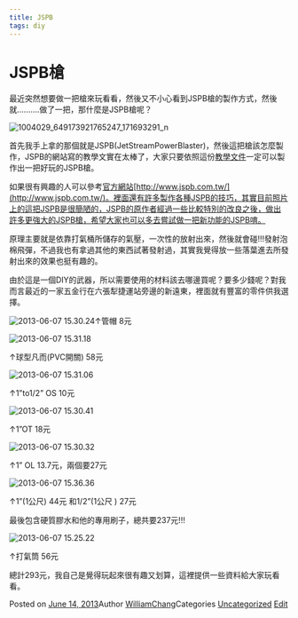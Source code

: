```yaml
---
title: JSPB
tags: diy
---
```


# JSPB槍

最近突然想要做一把槍來玩看看，然後又不小心看到JSPB槍的製作方式，然後就……….做了一把，那什麼是JSPB槍呢？

![1004029_649173921765247_171693291_n](http://www.tabbymeow.com/wp-content/uploads/2013/06/1004029_649173921765247_171693291_n.jpg)

首先我手上拿的那個就是JSPB(JetStreamPowerBlaster)，然後這把槍該怎麼製作，JSPB的網站寫的教學文實在太棒了，大家只要依照這份[教學文件](http://www.makezine.com.tw/2012/12/12/%E4%BE%86%E8%A3%BD%E4%BD%9C%E4%B8%80%E6%8A%8Ajspb%E6%A7%8D%E5%90%A7%EF%BC%81/)一定可以製作出一把好玩的JSPB槍。

如果很有興趣的人可以參考[官方網站](http://www.jspb.com.tw/)[http://www.jspb.com.tw/](http://www.jspb.com.tw/)。裡面還有許多製作各種JSPB的技巧，其實目前照片上的這把JSPB是很簡陋的，JSPB的原作者經過一些比較特別的改良之後，做出許多更強大的JSPB槍，希望大家也可以多去嘗試做一把新功能的JSPB唷。

原理主要就是依靠打氣桶所儲存的氣壓，一次性的放射出來，然後就會碰!!!發射泡棉飛彈，不過我也有拿過其他的東西試著發射過，其實我覺得放一些落葉進去所發射出來的效果也挺有趣的。

由於這是一個DIY的武器，所以需要使用的材料該去哪邊買呢？要多少錢呢？對我而言最近的一家五金行在六張犁捷運站旁邊的新遠東，裡面就有豐富的零件供我選擇。

![2013-06-07 15.30.24](http://www.tabbymeow.com/wp-content/uploads/2013/06/2013-06-07-15.30.24-300x168.jpg)↑管帽 8元

![2013-06-07 15.31.18](http://www.tabbymeow.com/wp-content/uploads/2013/06/2013-06-07-15.31.18-300x168.jpg)

↑球型凡而(PVC開關) 58元

![2013-06-07 15.31.06](http://www.tabbymeow.com/wp-content/uploads/2013/06/2013-06-07-15.31.06-300x168.jpg)

↑1”to1/2” OS 10元

![2013-06-07 15.30.41](http://www.tabbymeow.com/wp-content/uploads/2013/06/2013-06-07-15.30.41-300x168.jpg)

↑1”OT 18元

![2013-06-07 15.30.32](http://www.tabbymeow.com/wp-content/uploads/2013/06/2013-06-07-15.30.32-300x168.jpg)

↑1” OL 13.7元，兩個要27元

![2013-06-07 15.36.36](http://www.tabbymeow.com/wp-content/uploads/2013/06/2013-06-07-15.36.36-168x300.jpg)

↑1”(1公尺) 44元 和1/2”(1公尺 ) 27元

最後包含硬質膠水和他的專用刷子，總共要237元!!!

![2013-06-07 15.25.22](http://www.tabbymeow.com/wp-content/uploads/2013/06/2013-06-07-15.25.22-300x168.jpg)

↑打氣筒 56元

總計293元，我自己是覺得玩起來很有趣又划算，這裡提供一些資料給大家玩看看。

Posted on [June 14, 2013](http://192.168.1.233/2013/06/14/jspb/)Author [WilliamChang](http://192.168.1.233/author/williamchang/)Categories [Uncategorized](http://192.168.1.233/category/uncategorized/) [Edit](http://192.168.1.233/wp-admin/post.php?post=1033&action=edit)